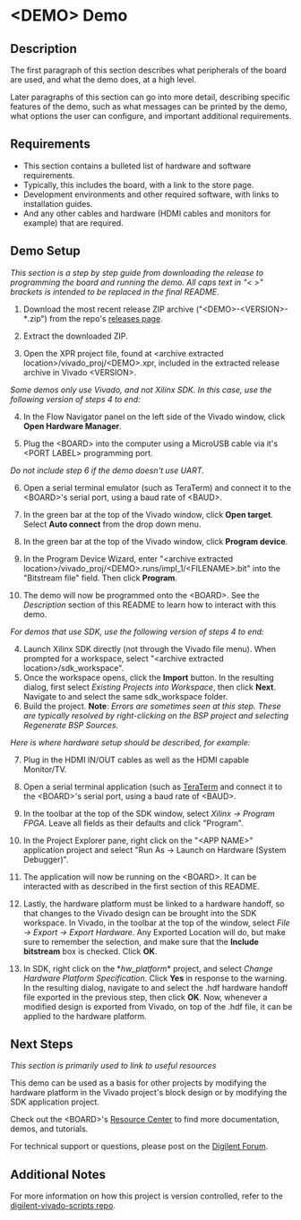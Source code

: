 \<DEMO\> Demo
====================

Description
-----------

The first paragraph of this section describes what peripherals of the board are used, and what the demo does, at a high level.

Later paragraphs of this section can go into more detail, describing specific features of the demo, such as what messages can be printed by the demo, what options the user can configure, and important additional requirements.

Requirements
------------
* This section contains a bulleted list of hardware and software requirements.
* Typically, this includes the board, with a link to the store page.
* Development environments and other required software, with links to installation guides.
* And any other cables and hardware (HDMI cables and monitors for example) that are required.

Demo Setup
----------

*This section is a step by step guide from downloading the release to programming the board and running the demo. All caps text in "< >" brackets is intended to be replaced in the final README.*

1. Download the most recent release ZIP archive ("\<DEMO\>-\<VERSION\>-*.zip") from the repo's [releases page](https://github.com/Digilent/\<DEMO\>/releases).

2. Extract the downloaded ZIP.

3. Open the XPR project file, found at \<archive extracted location\>/vivado_proj/\<DEMO\>.xpr, included in the extracted release archive in Vivado \<VERSION\>.

*Some demos only use Vivado, and not Xilinx SDK. In this case, use the following version of steps 4 to end:*

4. In the Flow Navigator panel on the left side of the Vivado window, click **Open Hardware Manager**.

5. Plug the \<BOARD\> into the computer using a MicroUSB cable via it's \<PORT LABEL\> programming port.

*Do not include step 6 if the demo doesn't use UART.*

6. Open a serial terminal emulator (such as TeraTerm) and connect it to the \<BOARD\>'s serial port, using a baud rate of \<BAUD\>.

7. In the green bar at the top of the Vivado window, click **Open target**. Select **Auto connect** from the drop down menu.

8. In the green bar at the top of the Vivado window, click **Program device**.

9. In the Program Device Wizard, enter "\<archive extracted location\>/vivado_proj/\<DEMO\>.runs/impl_1/\<FILENAME\>.bit" into the "Bitstream file" field. Then click **Program**.

10. The demo will now be programmed onto the \<BOARD\>. See the *Description* section of this README to learn how to interact with this demo.

*For demos that use SDK, use the following version of steps 4 to end:*

4. Launch Xilinx SDK directly (not through the Vivado file menu). When prompted for a workspace, select "\<archive extracted location\>/sdk_workspace".
5. Once the workspace opens, click the **Import** button. In the resulting dialog, first select *Existing Projects into Workspace*, then click **Next**. Navigate to and select the same sdk_workspace folder.
6. Build the project. **Note**: *Errors are sometimes seen at this step. These are typically resolved by right-clicking on the BSP project and selecting Regenerate BSP Sources.*

*Here is where hardware setup should be described, for example:*

7. Plug in the HDMI IN/OUT cables as well as the HDMI capable Monitor/TV.

8. Open a serial terminal application (such as [TeraTerm](https://ttssh2.osdn.jp/index.html.en) and connect it to the \<BOARD\>'s serial port, using a baud rate of \<BAUD\>.

9. In the toolbar at the top of the SDK window, select *Xilinx -> Program FPGA*. Leave all fields as their defaults and click "Program".

10. In the Project Explorer pane, right click on the "\<APP NAME\>" application project and select "Run As -> Launch on Hardware (System Debugger)".

11. The application will now be running on the \<BOARD\>. It can be interacted with as described in the first section of this README.

12. Lastly, the hardware platform must be linked to a hardware handoff, so that changes to the Vivado design can be brought into the SDK workspace. In Vivado, in the toolbar at the top of the window, select *File -> Export -> Export Hardware*. Any Exported Location will do, but make sure to remember the selection, and make sure that the **Include bitstream** box is checked. Click **OK**.

13. In SDK, right click on the \*_hw_platform_\* project, and select *Change Hardware Platform Specification*. Click **Yes** in response to the warning. In the resulting dialog, navigate to and select the .hdf hardware handoff file exported in the previous step, then click **OK**. Now, whenever a modified design is exported from Vivado, on top of the .hdf file, it can be applied to the hardware platform.

Next Steps
----------
*This section is primarily used to link to useful resources*

This demo can be used as a basis for other projects by modifying the hardware platform in the Vivado project's block design or by modifying the SDK application project.

Check out the \<BOARD\>'s [Resource Center](https://reference.digilentinc.com/reference/programmable-logic/\<BOARD\>/start) to find more documentation, demos, and tutorials.

For technical support or questions, please post on the [Digilent Forum](forum.digilentinc.com).

Additional Notes
----------------
For more information on how this project is version controlled, refer to the [digilent-vivado-scripts repo](https://github.com/digilent/digilent-vivado-scripts).